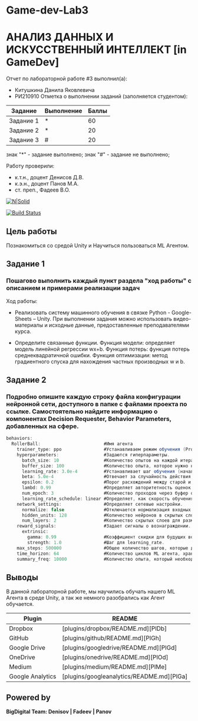 # Game-dev-Lab3
# АНАЛИЗ ДАННЫХ И ИСКУССТВЕННЫЙ ИНТЕЛЛЕКТ [in GameDev]
Отчет по лабораторной работе #3 выполнил(а):
- Китушкина Данила Яковлевича
- РИ210910
Отметка о выполнении заданий (заполняется студентом):

| Задание | Выполнение | Баллы |
| ------ | ------ | ------ |
| Задание 1 | * | 60 |
| Задание 2 | * | 20 |
| Задание 3 | # | 20 |

знак "*" - задание выполнено; знак "#" - задание не выполнено;

Работу проверили:
- к.т.н., доцент Денисов Д.В.
- к.э.н., доцент Панов М.А.
- ст. преп., Фадеев В.О.

[![N|Solid](https://cldup.com/dTxpPi9lDf.thumb.png)](https://nodesource.com/products/nsolid)

[![Build Status](https://travis-ci.org/joemccann/dillinger.svg?branch=master)](https://travis-ci.org/joemccann/dillinger)


## Цель работы
Познакомиться со средой Unity и Научиться пользоваться ML Агентом.

## Задание 1
### Пошагово выполнить каждый пункт раздела "ход работы" с описанием и примерами реализации задач
Ход работы:
- Реализовать систему машинного обучения в связке Python - Google-Sheets – Unity. При выполнении задания можно использовать видео-материалы и исходные данные, предоставленные преподавателями курса.



- Определите связанные функции. Функция модели: определяет модель линейной регрессии wx+b. Функция потерь: функция потерь среднеквадратичной ошибки. Функция оптимизации: метод градиентного спуска для нахождения частных производных w и b.


## Задание 2
### Подробно опишите каждую строку файла конфигурации нейронной сети, доступного в папке с файлами проекта по ссылке. Самостоятельно найдите информацию о компонентах Decision Requester, Behavior Parameters, добавленных на сфере.

```cs
behaviors:
  RollerBall:                        #Имя агента
    trainer_type: ppo                #Устанавливаем режим обучения (Proximal Policy Optimization).
    hyperparameters:                 #Задаются гиперпараметры.
      batch_size: 10                 #Количество опытов на каждой итерации для обновления экстремумов функции.
      buffer_size: 100               #Количество опыта, которое нужно набрать перед обновлением модели.
      learning_rate: 3.0e-4          #Устанавливает шаг обучения (начальная скорость).
      beta: 5.0e-4                   #Отвечает за случайность действия, повышая разнообразие и иследованность пространства обучения.
      epsilon: 0.2                   #Порог расхождений между старой и новой политиками при обновлении.
      lambd: 0.99                    #Определяет авторитетность оценок значений во времени. Чем выше значение, тем более авторитетен набор предыдущих оценок.
      num_epoch: 3                   #Количество проходов через буфер опыта, при выполнении оптимизации.
      learning_rate_schedule: linear #Определяет, как скорость обучения изменяется с течением времени, линейно уменьшает скорость.
    network_settings:                #Определяет сетевые настройки.
      normalize: false               #Отключается нормализация входных данных.
      hidden_units: 128              #Количество нейронов в скрытых слоях сети.
      num_layers: 2                  #Количество скрытых слоев для размещения нейронов.
    reward_signals:                  #Задает сигналы о вознаграждении.
      extrinsic:
        gamma: 0.99                  #Коэффициент скидки для будущих вознаграждений.
        strength: 1.0                #Шаг для learning_rate.
    max_steps: 500000                #Общее количество шагов, которые должны быть выполнены в среде до завершения обучения.
    time_horizon: 64                 #Количество циклов ML агента, хранящихся в буфере до ввода в модель.
    summary_freq: 10000              #Количество опыта, который необходимо собрать перед созданием и отображением статистики.

```

## Выводы

В данной лабораторной работе, мы научились обучать нашего ML Агента в среде Unity, а так же немного разобрались как Агент обучается.

| Plugin | README |
| ------ | ------ |
| Dropbox | [plugins/dropbox/README.md][PlDb] |
| GitHub | [plugins/github/README.md][PlGh] |
| Google Drive | [plugins/googledrive/README.md][PlGd] |
| OneDrive | [plugins/onedrive/README.md][PlOd] |
| Medium | [plugins/medium/README.md][PlMe] |
| Google Analytics | [plugins/googleanalytics/README.md][PlGa] |

## Powered by

**BigDigital Team: Denisov | Fadeev | Panov**
